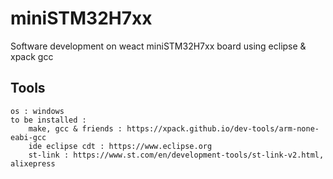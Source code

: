 # miniSTM32H7xx
Software development on weact miniSTM32H7xx board using eclipse & xpack gcc


## Tools ##
```
os : windows
to be installed :
    make, gcc & friends : https://xpack.github.io/dev-tools/arm-none-eabi-gcc
    ide eclipse cdt : https://www.eclipse.org  
    st-link : https://www.st.com/en/development-tools/st-link-v2.html, alixepress
```
